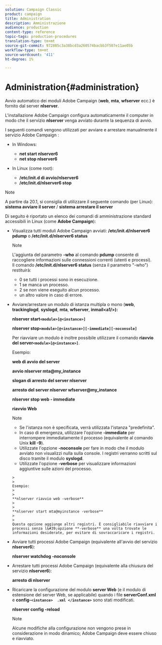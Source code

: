 ```yaml
---
solution: Campaign Classic
product: campaign
title: Administration
description: Amministrazione
audience: production
content-type: reference
topic-tags: production-procedures
translation-type: tm+mt
source-git-commit: 972885c3a38bcd3a260574bacbb3f507e11ae05b
workflow-type: tm+mt
source-wordcount: '411'
ht-degree: 1%

---
```



# Administration{#administration}

Avvio automatico dei moduli Adobe Campaign  (**web**, **mta**, **wfserver** ecc.) è fornito dal server **nlserver**.

L&#39;installazione  Adobe Campaign configura automaticamente il computer in modo che il servizio **nlserver** venga avviato durante la sequenza di avvio.

I seguenti comandi vengono utilizzati per avviare e arrestare manualmente il servizio Adobe Campaign :

* In Windows:

   * **net start nlserver6**
   * **net stop nlserver6**

* In Linux (come root):

   * **/etc/init.d di avvio/nlserver6**
   * **/etc/init.d/nlserver6 stop**

>[!NOTE]
>
>A partire da 20.1, si consiglia di utilizzare il seguente comando (per Linux): **sistema avviare il server** / **sistema arrestare il server**

Di seguito è riportato un elenco dei comandi di amministrazione standard accessibili in Linux (come **Adobe Campaign**):

* Visualizza tutti  moduli Adobe Campaign avviati: **/etc/init.d/nlserver6 pdump** o **/etc/init.d/nlserver6 status**

   >[!NOTE]
   >
   >L&#39;aggiunta del parametro **-who** al comando **pdump** consente di raccogliere informazioni sulle connessioni correnti (utenti e processi).\
   >Il comando **/etc/init.d/nlserver6 status** (senza il parametro &quot;-who&quot;) restituirà:
   >
   >    * 0 se tutti i processi sono in esecuzione.
   >    * 1 se manca un processo.
   >    * 2 se non viene eseguito alcun processo.
   >    * un altro valore in caso di errore.


* Avviare/arrestare un modulo di istanza multipla o mono (**web**, **trackinglogd**, **syslogd**, **mta**, **wfserver**, **inmail&lt;a1/>):**

   **nlserver start`<module>[@<instance>]`**

   **nlserver stop`<module>[@<instance>][-immediate][-noconsole]`**

   Per riavviare un modulo è inoltre possibile utilizzare il comando **riavvio del server`<module>[@<instance>]`**.

   Esempio:

   **web di avvio del server**

   **avvio nlserver mta@my_instance**

   **slogan di arresto del server nlserver**

   **arresto del server nlserver wfserver@my_instance**

   **nlserver stop web - immediate**

   **riavvio Web**

   >[!NOTE]
   > 
   >    * Se l&#39;istanza non è specificata, verrà utilizzata l&#39;istanza &quot;predefinita&quot;.
   >    * In caso di emergenza, utilizzare l&#39;opzione **-immediate** per interrompere immediatamente il processo (equivalente al comando Unix **kill -9**).
   >    * Utilizzate l&#39;opzione **-noconsole** per fare in modo che il modulo avviato non visualizzi nulla sulla console. I registri verranno scritti sul disco tramite il modulo **syslogd**.
   >    * Utilizzate l&#39;opzione **-verbose** per visualizzare informazioni aggiuntive sulle azioni del processo.

      >    
      >      
      Esempio:
      >    
      >      
      **nlserver riavvio web -verbose**
      >    
      >      
      **nlserver start mta@myinstance -verbose**
      >    
      >      
      Questa opzione aggiunge altri registri. È consigliabile riavviare i processi senza l&#39;opzione **-verbose** una volta trovate le informazioni desiderate, per evitare di sovraccaricare i registri.


* Avviare tutti  processi Adobe Campaign (equivalente all&#39;avvio del servizio **nlserver6**):

   **nlserver watchdog -noconsole**

* Arrestare tutti  processi Adobe Campaign (equivalente alla chiusura del servizio **nlserver6**):

   **arresto di nlserver**

* Ricaricare la configurazione del modulo **server Web** (e il modulo di estensione del server Web, se applicabile) quando i file **serverConf.xml** e **config-`<instance>  .xml </instance>`** sono stati modificati.

   **nlserver config -reload**

   >[!NOTE]
   >
   >Alcune modifiche alla configurazione non vengono prese in considerazione in modo dinamico;  Adobe Campaign deve essere chiuso e riavviato.

